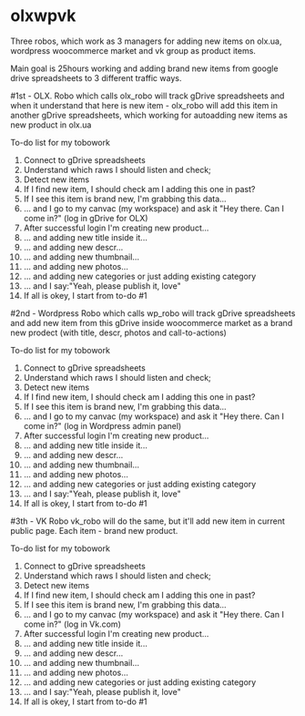 # olxwpvk
Three robos, which work as 3 managers for adding new items on olx.ua, wordpress woocommerce market and vk group as product items. 

Main goal is 25hours working and adding brand new items from google drive spreadsheets to 3 different traffic ways.

#1st - OLX. 
Robo which calls olx_robo will track gDrive spreadsheets and when it understand that here is new item - olx_robo will add this item
in another gDrive spreadsheets, which working for autoadding new items as new product in olx.ua

To-do list for my tobowork
1. Connect to gDrive spreadsheets
2. Understand which raws I should listen and check;
3. Detect new items
4. If I find new item, I should check am I adding this one in past?
5. If I see this item is brand new, I'm grabbing this data...
6. ... and I go to my canvac (my workspace) and ask it "Hey there. Can I come in?" (log in gDrive for OLX)
7. After successful login I'm creating new product...
8. ... and adding new title inside it...
9. ... and adding new descr...
10. ... and adding new thumbnail...
11. ... and adding new photos...
12. ... and adding new categories or just adding existing category
13. ... and I say:"Yeah, please publish it, love"
14. If all is okey, I start from to-do #1


#2nd - Wordpress
Robo which calls wp_robo will track gDrive spreadsheets and add new item from this gDrive inside woocommerce market as a brand new prodect (with title, descr, photos and call-to-actions)

To-do list for my tobowork
1. Connect to gDrive spreadsheets
2. Understand which raws I should listen and check;
3. Detect new items
4. If I find new item, I should check am I adding this one in past?
5. If I see this item is brand new, I'm grabbing this data...
6. ... and I go to my canvac (my workspace) and ask it "Hey there. Can I come in?" (log in Wordpress admin panel)
7. After successful login I'm creating new product...
8. ... and adding new title inside it...
9. ... and adding new descr...
10. ... and adding new thumbnail...
11. ... and adding new photos...
12. ... and adding new categories or just adding existing category
13. ... and I say:"Yeah, please publish it, love"
14. If all is okey, I start from to-do #1


#3th - VK
Robo vk_robo will do the same, but it'll add new item in current public page. Each item - brand new product.

To-do list for my tobowork
1. Connect to gDrive spreadsheets
2. Understand which raws I should listen and check;
3. Detect new items
4. If I find new item, I should check am I adding this one in past?
5. If I see this item is brand new, I'm grabbing this data...
6. ... and I go to my canvac (my workspace) and ask it "Hey there. Can I come in?" (log in Vk.com)
7. After successful login I'm creating new product...
8. ... and adding new title inside it...
9. ... and adding new descr...
10. ... and adding new thumbnail...
11. ... and adding new photos...
12. ... and adding new categories or just adding existing category
13. ... and I say:"Yeah, please publish it, love"
14. If all is okey, I start from to-do #1
